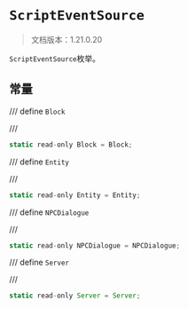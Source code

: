 # `ScriptEventSource`

> 文档版本：1.21.0.20

`ScriptEventSource`枚举。

## 常量

/// define
`Block`


///

```js
static read-only Block = Block;
```


/// define
`Entity`


///

```js
static read-only Entity = Entity;
```


/// define
`NPCDialogue`


///

```js
static read-only NPCDialogue = NPCDialogue;
```


/// define
`Server`


///

```js
static read-only Server = Server;
```

